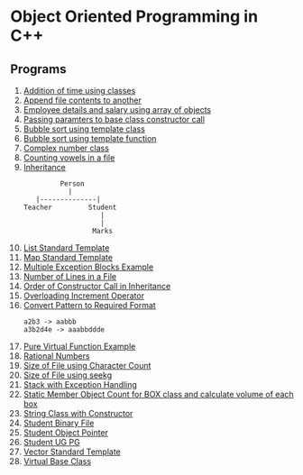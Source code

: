 # Object Oriented Programming in C++

## Programs 

1. [Addition of time using classes](Programs/Addition&#32;of&#32;Time.cpp)
2. [Append file contents to another](Programs/Append&#32;File&#32;Contents.cpp)
3. [Employee details and salary using array of objects](Programs/Array&#32;of&#32;Employee&#32;Objects.cpp)
4. [Passing paramters to base class constructor call](Programs/Base&#32;Class&#32;Constructor&#32;Call.cpp)
5. [Bubble sort using template class](Programs/Bubble&#32;Sort&#32;using&#32;Class&#32;Template.cpp)
6. [Bubble sort using template function](Programs/Bubble&#32;Sort&#32;using&#32;Function&#32;Template.cpp)
7. [Complex number class](Programs/Complex&#32;Numbers.cpp)
8. [Counting vowels in a file](Programs/Count&#32;of&#32;Vowels&#32;in&#32;a&#32;File.cpp)
9. [Inheritance](Programs/Inheritanace&#32;(Person-Teacher-Student).cpp)
    ```
             Person
               |
       |--------------|
    Teacher         Student
                       |
                       |
                     Marks
    ```
10. [List Standard Template](Programs/List&#32;Standard&#32;Template.cpp)
11. [Map Standard Template](Programs/Map&#32;Standard&#32;Template.cpp)
12. [Multiple Exception Blocks Example](Programs/Multiple&#32;Exception&#32;Blocks.cpp)
13. [Number of Lines in a File](Programs/Number&#32;of&#32;lines&#32;in&#32;a&#32;file.cpp)
14. [Order of Constructor Call in Inheritance](Programs/Order&#32;of&#32;constructor&#32;call.cpp)
15. [Overloading Increment Operator](Programs/Overloading&#32;Increment&#32;Operators.cpp)
16. [Convert Pattern to Required Format](Programs/Pattern&#32;output(1).cpp)
    ```
    a2b3 -> aabbb
    a3b2d4e -> aaabbddde
    ```
17. [Pure Virtual Function Example](Programs/Pure&#32;Virtual&#32;Function.cpp)
18. [Rational Numbers](Programs/Rational&#32;Numbers.cpp)
19. [Size of File using Character Count](Programs/Size&#32;of&#32;file(1).cpp)
20. [Size of File using seekg](Programs/Size&#32;of&#32;file(2).cpp)
21. [Stack with Exception Handling](Programs/Stack&#32;with&#32;Exception&#32;Handling.cpp)
22. [Static Member Object Count for BOX class and calculate volume of each box](Programs/Static&#32;Member&#32;Object&#32;Count.cpp)
23. [String Class with Constructor](Programs/String&#32;Class&#32;with&#32;Constructors.cpp)
24. [Student Binary File](Programs/Student&#32;Binary&#32;File.cpp)
25. [Student Object Pointer ](Programs/Student&#32;Object&#32;Pointer.cpp)
26. [Student UG PG](Programs/Student&#32;UG&#32;PG.cpp)
27. [Vector Standard Template](Programs/Vector&#32;Standard&#32;Template.cpp)
28. [Virtual Base Class](Programs/Virtual&#32;Base&#32;Class.cpp)